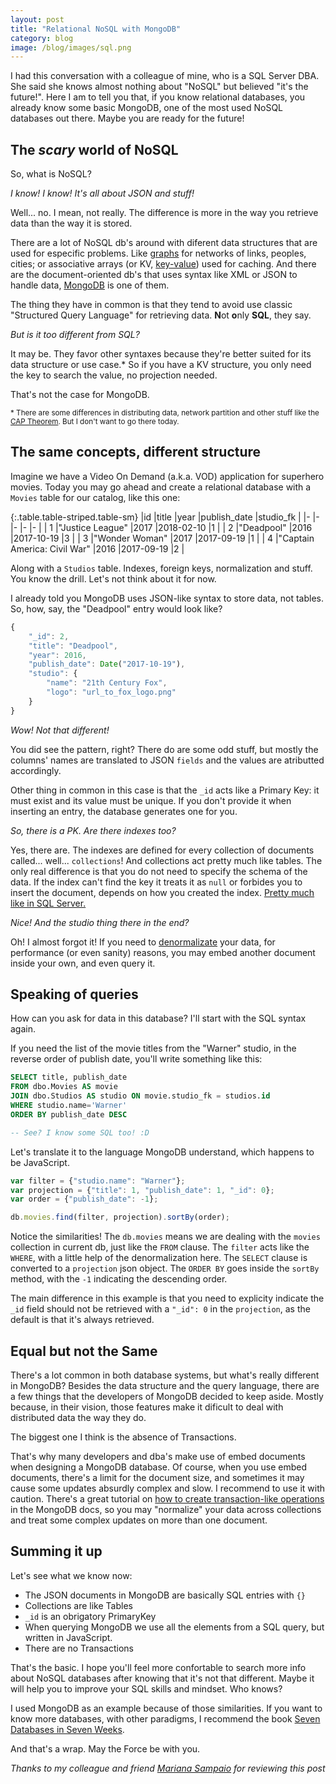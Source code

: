 ```yaml
---
layout: post
title: "Relational NoSQL with MongoDB"
category: blog
image: /blog/images/sql.png
---
```


I had this conversation with a colleague of mine, who is a SQL Server DBA.
She said she knows almost nothing about "NoSQL" but believed "it's the future!".
Here I am to tell you that, if you know relational databases, you already know some basic MongoDB, one of the most used NoSQL databases out there.
Maybe you are ready for the future!

## The _scary_ world of NoSQL

So, what is NoSQL?

_I know! I know! It's all about JSON and stuff!_

Well... no.
I mean, not really.
The difference is more in the way you retrieve data than the way it is stored.

There are a lot of NoSQL db's around with diferent data structures that are used for especific problems.
Like [graphs][wik02] for networks of links, peoples, cities; or associative arrays (or KV, [key-value][wik03]) used for caching.
And there are the document-oriented db's that uses syntax like XML or JSON to handle data, [MongoDB][mon01] is one of them.

The thing they have in common is that they tend to avoid use classic "Structured Query Language" for retrieving data.
**N**ot **o**nly **SQL**, they say.

_But is it too different from SQL?_

It may be.
They favor other syntaxes because they're better suited for its data structure or use case.*
So if you have a KV structure, you only need the key to search the value, no projection needed.

That's not the case for MongoDB.

<small>\* There are some differences in distributing data, network partition and other stuff like the [CAP Theorem][wik01]. But I don't want to go there today.</small>

## The same concepts, different structure

Imagine we have a Video On Demand (a.k.a. VOD) application for superhero movies.
Today you may go ahead and create a relational database with a `Movies` table for our catalog, like this one:

{:.table.table-striped.table-sm}
|id |title                          |year   |publish_date   |studio_fk  |
|-  |-                              |-      |-              |-          |
| 1 |"Justice League"               |2017   |2018-02-10     |1          |
| 2 |"Deadpool"                     |2016   |2017-10-19     |3          |
| 3 |"Wonder Woman"                 |2017   |2017-09-19     |1          |
| 4 |"Captain America: Civil War"   |2016   |2017-09-19     |2          |

Along with a `Studios` table.
Indexes, foreign keys, normalization and stuff.
You know the drill.
Let's not think about it for now.

I already told you MongoDB uses JSON-like syntax to store data, not tables.
So, how, say, the "Deadpool" entry would look like?

```js
{
    "_id": 2,
    "title": "Deadpool",
    "year": 2016,
    "publish_date": Date("2017-10-19"),
    "studio": {
        "name": "21th Century Fox",
        "logo": "url_to_fox_logo.png"
    }
}
```

_Wow! Not that different!_

You did see the pattern, right?
There do are some odd stuff, but mostly the columns' names are translated to JSON `fields` and the values are atributted accordingly.

Other thing in common in this case is that the `_id` acts like a Primary Key: it must exist and its value must be unique.
If you don't provide it when inserting an entry, the database generates one for you.

_So, there is a PK. Are there indexes too?_

Yes, there are.
The indexes are defined for every collection of documents called... well... `collections`!
And collections act pretty much like tables.
The only real difference is that you do not need to specify the schema of the data.
If the index can't find the key it treats it as `null` or forbides you to insert the document, depends on how you created the index.
[Pretty much like in SQL Server.][sta01]

_Nice! And the studio thing there in the end?_

Oh! I almost forgot it! If you need to [denormalizate][wik04] your data, for performance (or even sanity) reasons, you may embed another document inside your own, and even query it.

## Speaking of queries

How can you ask for data in this database?
I'll start with the SQL syntax again.

If you need the list of the movie titles from the "Warner" studio, in the reverse order of publish date, you'll write something like this:

```sql
SELECT title, publish_date
FROM dbo.Movies AS movie
JOIN dbo.Studios AS studio ON movie.studio_fk = studios.id
WHERE studio.name='Warner'
ORDER BY publish_date DESC

-- See? I know some SQL too! :D
```

Let's translate it to the language MongoDB understand, which happens to be JavaScript.

```js
var filter = {"studio.name": "Warner"};
var projection = {"title": 1, "publish_date": 1, "_id": 0};
var order = {"publish_date": -1};

db.movies.find(filter, projection).sortBy(order);
```

Notice the similarities!
The `db.movies` means we are dealing with the `movies` collection in current db, just like the `FROM` clause.
The `filter` acts like the `WHERE`, with a little help of the denormalization here.
The `SELECT` clause is converted to a `projection` json object.
The `ORDER BY` goes inside the `sortBy` method, with the `-1` indicating the descending order.

The main difference in this example is that you need to explicity indicate the `_id` field should not be retrieved with a `"_id": 0` in the `projection`, as the default is that it's always retrieved.

## Equal but not the Same

There's a lot common in both database systems, but what's really different in MongoDB?
Besides the data structure and the query language, there are a few things that the developers of MongoDB decided to keep aside.
Mostly because, in their vision, those features make it dificult to deal with distributed data the way they do.

The biggest one I think is the absence of Transactions.

That's why many developers and dba's make use of embed documents when designing a MongoDB database.
Of course, when you use embed documents, there's a limit for the document size, and sometimes it may cause some updates absurdly complex and slow.
I recommend to use it with caution.
There's a great tutorial on [how to create transaction-like operations][mon02] in the MongoDB docs, so you may "normalize" your data across collections and treat some complex updates on more than one document.

## Summing it up

Let's see what we know now:

* The JSON documents in MongoDB are basically SQL entries with `{}`
* Collections are like Tables
* `_id` is an obrigatory PrimaryKey
* When querying MongoDB we use all the elements from a SQL query, but written in JavaScript.
* There are no Transactions

That's the basic.
I hope you'll feel more confortable to search more info about NoSQL databases after knowing that it's not that different.
Maybe it will help you to improve your SQL skills and mindset.
Who knows?

I used MongoDB as an example because of those similarities.
If you want to know more databases, with other paradigms, I recommend the book [Seven Databases in Seven Weeks][pra01].

And that's a wrap.
May the Force be with you.

_Thanks to my colleague and friend [Mariana Sampaio][mar01] for reviewing this post_

[mon01]: https://www.mongodb.com/
[mon02]: https://docs.mongodb.com/manual/core/write-operations-atomicity/
[pra01]: https://www.amazon.com.br/Seven-Databases-Weeks-Modern-Movement/dp/1934356921
[sta01]: https://stackoverflow.com/a/20687291/5150453
[wik01]: https://en.wikipedia.org/wiki/CAP_theorem
[wik02]: https://en.wikipedia.org/wiki/Graph_database
[wik03]: https://en.wikipedia.org/wiki/Key-value_database
[wik04]: https://en.wikipedia.org/wiki/Denormalization
[mar01]: https://br.linkedin.com/in/mariana-serni-sampaio-9bb110116
